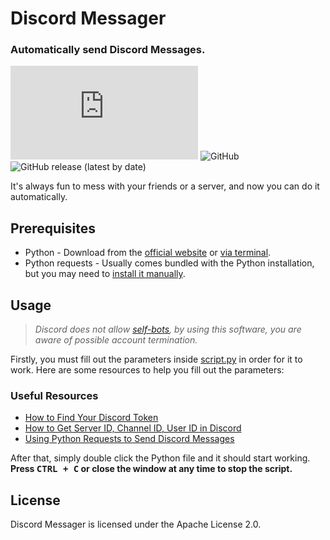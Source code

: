 # Discord Messager

### Automatically send Discord Messages.

![GitHub file size in bytes](https://img.shields.io/github/size/joshjkk/discord-messager/script.py) ![GitHub](https://img.shields.io/github/license/joshjkk/discord-messager) ![GitHub release (latest by date)](https://img.shields.io/github/v/release/joshjkk/discord-messager)

It's always fun to mess with your friends or a server, and now you can do it automatically.

## Prerequisites

* Python - Download from the [official website](https://www.python.org/) or [via terminal](https://docs.python-guide.org/starting/install3/linux/).
* Python requests - Usually comes bundled with the Python installation, but you may need to [install it manually](https://pypi.org/project/requests/).

## Usage

> *Discord does not allow [self-bots](https://support.discord.com/hc/en-us/articles/115002192352-Automated-user-accounts-self-bots-), by using this software, you are aware of possible account termination.*

Firstly, you must fill out the parameters inside [script.py](./script.py) in order for it to work. Here are some resources to help you fill out the parameters:

### Useful Resources

* [How to Find Your Discord Token](https://www.youtube.com/watch?v=YEgFvgg7ZPI)
* [How to Get Server ID, Channel ID, User ID in Discord](https://www.youtube.com/watch?v=NLWtSHWKbAI)
* [Using Python Requests to Send Discord Messages](https://youtu.be/DArlLAq56Mo?t=56)

After that, simply double click the Python file and it should start working. **Press <kbd>CTRL + C</kbd> or close the window at any time to stop the script.** 

## License

Discord Messager is licensed under the Apache License 2.0.
